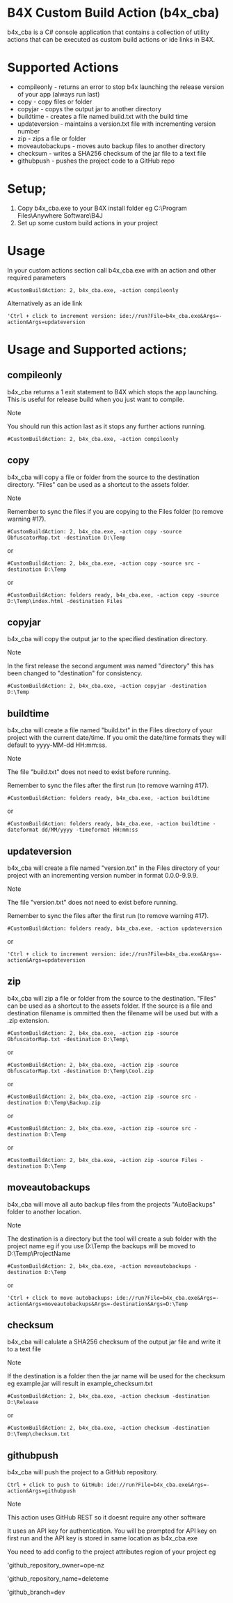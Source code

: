# B4X Custom Build Action (b4x_cba)

b4x_cba is a C# console application that contains a collection of utility actions that can be executed as custom build actions or ide links in B4X.

# Supported Actions

- compileonly - returns an error to stop b4x launching the release version of your app (always run last)
- copy - copy files or folder
- copyjar - copys the output jar to another directory
- buildtime - creates a file named build.txt with the build time
- updateversion - maintains a version.txt file with incrementing version number
- zip - zips a file or folder
- moveautobackups - moves auto backup files to another directory
- checksum - writes a SHA256 checksum of the jar file to a text file
- githubpush - pushes the project code to a GitHub repo

# Setup;

1. Copy b4x_cba.exe to your B4X install folder eg C:\Program Files\Anywhere Software\B4J
2. Set up some custom build actions in your project

# Usage

In your custom actions section call b4x_cba.exe with an action and other required parameters

`#CustomBuildAction: 2, b4x_cba.exe, -action compileonly`

Alternatively as an ide link

`'Ctrl + click to increment version: ide://run?File=b4x_cba.exe&Args=-action&Args=updateversion`

# Usage and Supported actions;
## compileonly

b4x_cba returns a 1 exit statement to B4X which stops the app launching. This is useful for release build when you just want to compile.

> [!NOTE]
> You should run this action last as it stops any further actions running.

`#CustomBuildAction: 2, b4x_cba.exe, -action compileonly`

## copy

b4x_cba will copy a file or folder from the source to the destination directory. "Files" can be used as a shortcut to the assets folder.

> [!NOTE]
> Remember to sync the files if you are copying to the Files folder (to remove warning #17).

`#CustomBuildAction: 2, b4x_cba.exe, -action copy -source ObfuscatorMap.txt -destination D:\Temp`

or

`#CustomBuildAction: 2, b4x_cba.exe, -action copy -source src -destination D:\Temp`

or

`#CustomBuildAction: folders ready, b4x_cba.exe, -action copy -source D:\Temp\index.html -destination Files`

## copyjar

b4x_cba will copy the output jar to the specified destination directory.

> [!NOTE]
> In the first release the second argument was named "directory" this has been changed to "destination" for consistency.

`#CustomBuildAction: 2, b4x_cba.exe, -action copyjar -destination D:\Temp`

## buildtime

b4x_cba will create a file named "build.txt" in the Files directory of your project with the current date/time. If you omit the date/time formats they will default to yyyy-MM-dd HH:mm:ss.

> [!NOTE]
> The file "build.txt" does not need to exist before running.
> 
> Remember to sync the files after the first run (to remove warning #17).

`#CustomBuildAction: folders ready, b4x_cba.exe, -action buildtime`

or

`#CustomBuildAction: folders ready, b4x_cba.exe, -action buildtime -dateformat dd/MM/yyyy -timeformat HH:mm:ss`

## updateversion

b4x_cba will create a file named "version.txt" in the Files directory of your project with an incrementing version number in format 0.0.0-9.9.9.

> [!NOTE]
> The file "version.txt" does not need to exist before running.
> 
> Remember to sync the files after the first run (to remove warning #17).

`#CustomBuildAction: folders ready, b4x_cba.exe, -action updateversion`

or

`'Ctrl + click to increment version: ide://run?File=b4x_cba.exe&Args=-action&Args=updateversion`

## zip

b4x_cba will zip a file or folder from the source to the destination. "Files" can be used as a shortcut to the assets folder. If the source is a file and destination filename is ommitted then the filename will be used but with a .zip extension.

`#CustomBuildAction: 2, b4x_cba.exe, -action zip -source ObfuscatorMap.txt -destination D:\Temp\`

or

`#CustomBuildAction: 2, b4x_cba.exe, -action zip -source ObfuscatorMap.txt -destination D:\Temp\Cool.zip`

or

`#CustomBuildAction: 2, b4x_cba.exe, -action zip -source src -destination D:\Temp\Backup.zip`

or

`#CustomBuildAction: 2, b4x_cba.exe, -action zip -source src -destination D:\Temp`

or

`#CustomBuildAction: 2, b4x_cba.exe, -action zip -source Files -destination D:\Temp`

## moveautobackups

b4x_cba will move all auto backup files from the projects "AutoBackups" folder to another location.

> [!NOTE]
> The destination is a directory but the tool will create a sub folder with the project name eg if you use D:\Temp the backups will be moved to D:\Temp\ProjectName

`#CustomBuildAction: 2, b4x_cba.exe, -action moveautobackups -destination D:\Temp`

or

`'Ctrl + click to move autobackups: ide://run?File=b4x_cba.exe&Args=-action&Args=moveautobackups&Args=-destination&Args=D:\Temp`

## checksum

b4x_cba will calulate a SHA256 checksum of the output jar file and write it to a text file

> [!NOTE]
> If the destination is a folder then the jar name will be used for the checksum eg example.jar will result in example_checksum.txt

`#CustomBuildAction: 2, b4x_cba.exe, -action checksum -destination D:\Release`

or

`#CustomBuildAction: 2, b4x_cba.exe, -action checksum -destination D:\Temp\checksum.txt`

## githubpush

b4x_cba will push the project to a GitHub repository.

`Ctrl + click to push to GitHub: ide://run?File=b4x_cba.exe&Args=-action&Args=githubpush`

> [!NOTE]
> This action uses GitHub REST so it doesnt require any other software
> 
> It uses an API key for authentication. You will be prompted for API key on first run and the API key is stored in same location as b4x_cba.exe
> 
> You need to add config to the project attributes region of your project eg
> 
> 'github_repository_owner=ope-nz
> 
> 'github_repository_name=deleteme
> 
> 'github_branch=dev
